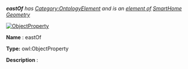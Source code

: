 ___eastOf__ 
 has
 [Category:OntologyElement](../../Category/OntologyElement "Category:OntologyElement") 
 and is an
 [element of](../../Property/ElementOf "Property:ElementOf") 
[SmartHome Geometry](../../Submissions/SmartHome_Geometry "Submissions:SmartHome Geometry")_




  





[![ObjectProperty](../../images/thumb/c/c3/ObjectProperty.gif/45px-ObjectProperty.gif)](../../Image/ObjectProperty.gif "ObjectProperty")


__Name__ 
 : eastOf
 



__Type:__ 
 owl:ObjectProperty
 



__Description__ 
 :
